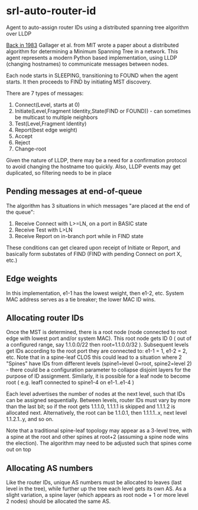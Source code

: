 # srl-auto-router-id
Agent to auto-assign router IDs using a distributed spanning tree algorithm over LLDP

[Back in 1983](https://wayback.archive-it.org/all/20161012010517/http://courses.csail.mit.edu/6.852/05/papers/p66-gallager.pdf) Gallager et al. from MIT wrote a paper about a distributed algorithm for determining a Minimum Spanning Tree in a network. This agent represents a modern Python based implementation, using LLDP (changing hostnames) to communicate messages between nodes.

Each node starts in SLEEPING, transitioning to FOUND when the agent starts. It then proceeds to FIND by initiating MST discovery.

There are 7 types of messages:
1. Connect(Level, starts at 0)
2. Initiate(Level,Fragment Identity,State(FIND or FOUND)) - can sometimes be multicast to multiple neighbors
3. Test(Level,Fragment Identity)
4. Report(best edge weight)
5. Accept
6. Reject
7. Change-root

Given the nature of LLDP, there may be a need for a confirmation protocol to avoid changing the hostname too quickly. Also, LLDP events may get duplicated, so filtering needs to be in place

## Pending messages at end-of-queue
The algorithm has 3 situations in which messages "are placed at the end of the queue":
1. Receive Connect with L>=LN, on a port in BASIC state
2. Receive Test with L>LN
3. Receive Report on in-branch port while in FIND state

These conditions can get cleared upon receipt of Initiate or Report, and basically form substates of FIND (FIND with pending Connect on port X, etc.)

## Edge weights
In this implementation, e1-1 has the lowest weight, then e1-2, etc. System MAC address serves as a tie breaker; the lower MAC ID wins.

## Allocating router IDs
Once the MST is determined, there is a root node (node connected to root edge with lowest port and/or system MAC). This root node gets ID 0 ( out of a configured range, say 1.1.0.0/22 then root=1.1.0.0/32 ). Subsequent levels get IDs according to the root port they are connected to: e1-1 = 1, e1-2 = 2, etc.
Note that in a spine-leaf CLOS this could lead to a situation where 2 "Spines" have IDs from different levels (spine1=level 0=root, spine2=level 2) - there could be a configuration parameter to collapse disjoint layers for the purpose of ID assignment. Similarly, it is possible for a leaf node to become root ( e.g. leaf1 connected to spine1-4 on e1-1..e1-4 )

Each level advertises the number of nodes at the next level, such that IDs can be assigned sequentially. Between levels, router IDs must vary by more than the last bit; so if the root gets 1.1.1.0, 1.1.1.1 is skipped and 1.1.1.2 is allocated next. Alternatively, the root can be 1.1.0.1, then 1.1.1.1..x, next level 1.1.2.1..y, and so on.

Note that a traditional spine-leaf topology may appear as a 3-level tree, with a spine at the root and other spines at root+2 (assuming a spine node wins the election).
The algorithm may need to be adjusted such that spines come out on top

## Allocating AS numbers
Like the router IDs, unique AS numbers must be allocated to leaves (last level in the tree), while further up the tree each level gets its own AS. As a slight variation, a spine layer (which appears as root node + 1 or more level 2 nodes) should be allocated the same AS.
